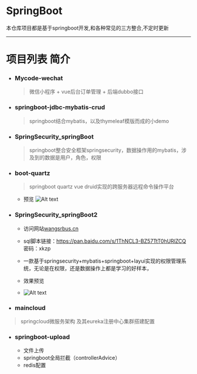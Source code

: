 # SpringBoot  
  本仓库项目都是基于springboot开发,和各种常见的三方整合,不定时更新

---

# 项目列表 简介

-  ### Mycode-wechat
   >  微信小程序 + vue后台订单管理 + 后端dubbo接口 
-  ###  springboot-jdbc-mybatis-crud 
   > springboot结合mybatis，以及thymeleaf模版而成的小demo

-  ### SpringSecurity_springBoot
   > springboot整合安全框架springsecurity，数据操作用的mybatis，涉及到的数据是用户，角色，权限 
 
-  ###  boot-quartz 
   >    springboot quartz vue druid实现的跨服务器远程命令操作平台
   - 预览
       ![Alt text](https://github.com/wangsrGit119/SpringBoot/blob/master/boot-quartz/images/checkTask.png)

-  ### SpringSecurity_springBoot2

    - 访问网站[wangsrbus.cn](http://wangsrbus.cn) 

    - sql脚本链接：https://pan.baidu.com/s/1ThNCL3-BZ57TtT0hURlZCQ 密码：xkzp

    - 一款基于springsecurity+mybatis+springboot+layui实现的权限管理系统，无论是在权限，还是数据操作上都是学习的好样本，

    - 效果预览
    - ![Alt text](https://images2018.cnblogs.com/blog/1377204/201808/1377204-20180811141223183-585321616.gif)
-  ###  maincloud
 > springcloud微服务架构 及其eureka注册中心集群搭建配置
 
-  ###  springboot-upload	 
   -  文件上传 
   -  springboot全局拦截（controllerAdvice）
   -  redis配置
 

